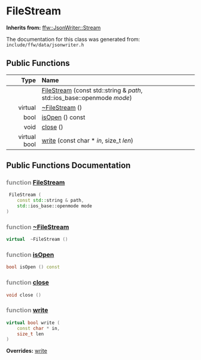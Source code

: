 FileStream
===================================


**Inherits from:** [ffw::JsonWriter::Stream](ffw_JsonWriter_Stream.html)

The documentation for this class was generated from: `include/ffw/data/jsonwriter.h`



## Public Functions

| Type | Name |
| -------: | :------- |
|   | [FileStream](#d719bdb1) (const std::string & _path_, std::ios_base::openmode _mode_)  |
|  virtual  | [~FileStream](#d46490b9) ()  |
|  bool | [isOpen](#20e6c3f6) () const  |
|  void | [close](#c049826d) ()  |
|  virtual bool | [write](#03efac69) (const char * _in_, size_t _len_)  |


## Public Functions Documentation

### <span style="opacity:0.5;">function</span> <a id="d719bdb1" href="#d719bdb1">FileStream</a>

```cpp
 FileStream (
    const std::string & path,
    std::ios_base::openmode mode
) 
```



### <span style="opacity:0.5;">function</span> <a id="d46490b9" href="#d46490b9">~FileStream</a>

```cpp
virtual  ~FileStream () 
```



### <span style="opacity:0.5;">function</span> <a id="20e6c3f6" href="#20e6c3f6">isOpen</a>

```cpp
bool isOpen () const 
```



### <span style="opacity:0.5;">function</span> <a id="c049826d" href="#c049826d">close</a>

```cpp
void close () 
```



### <span style="opacity:0.5;">function</span> <a id="03efac69" href="#03efac69">write</a>

```cpp
virtual bool write (
    const char * in,
    size_t len
) 
```



**Overrides:** [write](/doc/ffw_JsonWriter_Stream.md#a7c9ef03)



